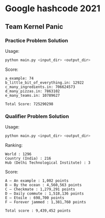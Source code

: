 # Google hashcode 2021

## Team Kernel Panic

### Practice Problem Solution

Usage:

```bash
python main.py <input_dir> <output_dir>
```

Score:

```
a_example: 74
b_little_bit_of_everything.in: 12922
c_many_ingredients.in: 706624573
d_many_pizzas.in: 7863102
e_many_teams.in: 10789627

Total Score: 725290298
```

### Qualifier Problem Solution

Usage:

```bash
python main.py <input_dir> <output_dir>
```

Ranking:

```
World : 1296
Country (India) : 216
Hub (Delhi Technological Institute) : 3
```

Score:

```
A – An example : 1,002 points
B – By the ocean : 4,560,563 points
C – Checkmate : 1,279,291 points
D – Daily commute : 1,518,136 points
E – Etoile : 698,700 points
F – Forever jammed : 1,381,760 points

Total score : 9,439,452 points
```

